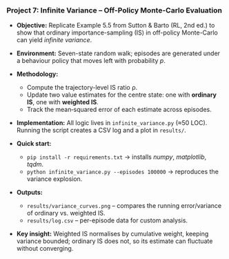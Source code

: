 ### **Project 7: Infinite Variance – Off-Policy Monte-Carlo Evaluation**

- **Objective:** Replicate Example 5.5 from Sutton & Barto (RL, 2nd ed.) to show that ordinary importance-sampling (IS) in off-policy Monte-Carlo can yield *infinite variance*.
- **Environment:** Seven-state random walk; episodes are generated under a behaviour policy that moves left with probability *p*.
- **Methodology:**
  - Compute the trajectory-level IS ratio ρ.
  - Update two value estimates for the centre state: one with **ordinary IS**, one with **weighted IS**.
  - Track the mean‐squared error of each estimate across episodes.
- **Implementation:** All logic lives in `infinite_variance.py` (≈50 LOC). Running the script creates a CSV log and a plot in `results/`.
- **Quick start:**
  - `pip install -r requirements.txt` → installs *numpy*, *matplotlib*, *tqdm*.
  - `python infinite_variance.py --episodes 100000` → reproduces the variance explosion.

- **Outputs:**
  - `results/variance_curves.png` – compares the running error/variance of ordinary vs. weighted IS.
  - `results/log.csv` – per-episode data for custom analysis.
- **Key insight:** Weighted IS normalises by cumulative weight, keeping variance bounded; ordinary IS does not, so its estimate can fluctuate without converging.
  